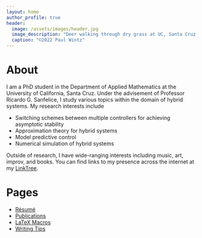 ```yaml
---
layout: home
author_profile: true
header:
  image: /assets/images/header.jpg
  image_description: "Deer walking through dry grass at UC, Santa Cruz."
  caption: "©2022 Paul Wintz"
---
```


# About

I am a PhD student in the Department of Applied Mathematics at the University of California, Santa Cruz. Under the advisement of Professor Ricardo G. Sanfelice, I study various topics within the domain of hybrid systems. My research interests include 
- Switching schemes between multiple controllers for achieving asymptotic stability
- Approximation theory for hybrid systems
- Model predictive control
- Numerical simulation of hybrid systems

Outside of research, I have wide-ranging interests including music, art, improv, and books. You can find links to my presence across the internet at my [LinkTree](https://linktr.ee/paulwintz). 

# Pages
- [Résumé](/resume/)
- [Publications](/Publications/)
- [LaTeX Macros](/latex-macros/)
- [Writing Tips](/writing-tips/)
